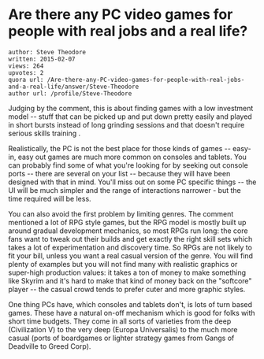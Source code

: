 # Are there any PC video games for people with real jobs and a real life?

	author: Steve Theodore
	written: 2015-02-07
	views: 264
	upvotes: 2
	quora url: /Are-there-any-PC-video-games-for-people-with-real-jobs-and-a-real-life/answer/Steve-Theodore
	author url: /profile/Steve-Theodore


Judging by the comment, this is about finding games with a low investment model -- stuff that can be picked up and put down pretty easily and played in short bursts instead of long grinding sessions and that doesn't require serious skills training .

Realistically, the PC is not the best place for those kinds of games -- easy-in, easy out games are much more common on consoles and tablets. You can probably find some of what you're looking for by seeking out console ports -- there are several on your list -- because they will have been designed with that in mind. You'll miss out on some PC specific things -- the UI will be much simpler and the range of interactions narrower - but the time required will be less.

You can also avoid the first problem by limiting genres. The comment mentioned a lot of RPG style games, but the RPG model is mostly built up around gradual development mechanics, so most RPGs run long: the core fans want to tweak out their builds and get exactly the right skill sets which takes a lot of experimentation and discovery time. So RPGs are not likely to fit your bill, unless you want a real casual version of the genre. You will find plenty of examples but you will not find many with realistic graphics or super-high production values: it takes a ton of money to make something like Skyrim and it's hard to make that kind of money back on the "softcore" player -- the casual crowd tends to prefer cuter and more graphic styles. 

One thing PCs have, which consoles and tablets don't, is lots of turn based games. These have a natural on-off mechanism which is good for folks with short time budgets. They come in all sorts of varieties from the deep (Civilization V) to the very deep (Europa Universalis) to the much more casual (ports of boardgames or lighter strategy games from Gangs of Deadville to Greed Corp).

